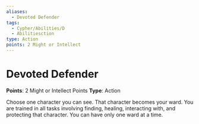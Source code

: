```yaml
---
aliases:
  - Devoted Defender
tags:
  - Cypher/Abilities/D
  - Abilitiesction
type: Action
points: 2 Might or Intellect
---
```


# Devoted Defender

**Points**: 2 Might or Intellect Points
**Type**: Action

Choose one character you can see. That character becomes your ward. You are trained in all tasks involving finding, healing, interacting with, and protecting that character. You can have only one ward at a time.
